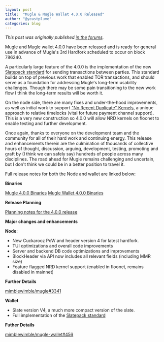 ```yaml
---
layout: post
title:  "Mugle & Mugle Wallet 4.0.0 Released"
author: "@yeastplume"
categories: blog
---
```


_This post was originally published [in the forums](https://forum.mugle.org/t/mugle-mugle-wallet-4-0-0-released/7504)._

Mugle and Mugle wallet 4.0.0 have been released and is ready for general use in advance of Mugle's 3rd Hardfork scheduled to occur on block 786240.

A particularly large feature of the 4.0.0 is the implementation of the new [Slatepack standard](https://github.com/mugleproject/mugle-rfcs/blob/master/text/0015-slatepack.md) for sending transactions between parties. This standard builds on top of previous work that enabled TOR transactions, and should serve as a foundation for addressing Mugle's long-term usability challenges. Though there may be some pain transitioning to the new work flow I think the long-term results will be worth it.

On the node side, there are many fixes and under-the-hood improvements, as well as initial work to support  ["No Recent Duplicate" Kernels](https://github.com/mugleproject/mugle-rfcs/blob/master/text/0013-nrd-kernels.md), a unique approach to relative timelocks (vital for future payment channel support). This is a very new construction so 4.0.0 will allow NRD kernels on floonet to enable testing and further development.

Once again, thanks to everyone on the development team and the community for all of their hard work and continuing energy.  This release and enhancements therein are the culmination of thousands of collective hours of thought, discussion, arguing, development, testing, promoting and graft by (I think we can safely say) hundreds of people across many disciplines. The road ahead for Mugle remains challenging and uncertain, but I don't think we could be in a better position to travel it.

Full release notes for both the Node and wallet are linked below:

**Binaries**

[Mugle 4.0.0 Binaries](https://github.com/mugleproject/mugle/releases/tag/v4.0.0)
[Mugle Wallet 4.0.0 Binaries](https://github.com/mugleproject/mugle-wallet/releases/tag/v4.0.0)

**Release Planning**

[Planning notes for the 4.0.0 release](https://github.com/mugleproject/mugle-pm/issues/248)

**Major changes and enhancements**

**Node**:

* New Cuckarooz PoW and header version 4 for latest hardfork.
* TUI optimizations and overall code improvements
* Server and backend DB code optimizations and improvements
* BlockHeader via API now includes all relevant fields (including MMR size)
* Feature flagged NRD kernel support (enabled in floonet, remains disabled in mainnet)

**Further Details**

[mimblewimble/mugle#3341](https://github.com/mugleproject/mugle/issues/3341)

**Wallet**

* Slate version V4, a much more compact version of the slate.
* Full implementation of the [Slatepack standard](https://github.com/j01tz/mugle-rfcs/blob/slatepack/text/0000-slatepack.md) 

**Futher Details**

[mimblewimble/mugle-wallet#456](https://github.com/mugleproject/mugle-wallet/issues/456)